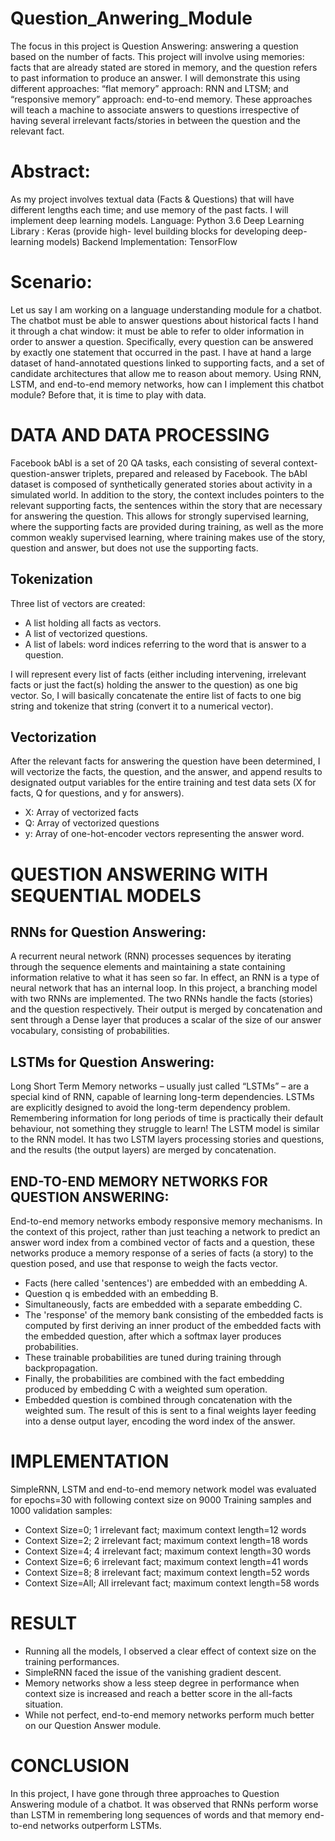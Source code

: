 # Question_Anwering_Module

The focus in this project is Question Answering: answering a question based on the number of facts. This project will involve using memories: facts that are already stated are stored in memory, and the question refers to past information to produce an answer. I will demonstrate this using different approaches: “flat memory” approach: RNN and LTSM; and “responsive memory” approach: end-to-end memory. 
These approaches will teach a machine to associate answers to questions irrespective of having several irrelevant facts/stories in between the question and the relevant fact.  

# Abstract:
As my project involves textual data (Facts & Questions) that will have different lengths each time; and use memory of the past facts. I will implement deep learning models.
Language: Python 3.6
Deep Learning Library : Keras (provide high- level building blocks for developing deep-learning models)
Backend Implementation: TensorFlow

# Scenario:

Let us say I am working on a language understanding module for a chatbot. The chatbot must be able to answer questions about historical 
facts I hand it through a chat window: it must be able to refer to older information in order to answer a question. Specifically, every 
question can be answered by exactly one statement that occurred in the past. I have at hand a large dataset of hand-annotated questions 
linked to supporting facts, and a set of candidate architectures that allow me to reason about memory. Using RNN, LSTM, and end-to-end 
memory networks, how can I implement this chatbot module? Before that, it is time to play with data.

# DATA AND DATA PROCESSING

Facebook bAbI is a set of 20 QA tasks, each consisting of several context-question-answer triplets, prepared and released by Facebook. 
The bAbI dataset is composed of synthetically generated stories about activity in a simulated world. In addition to the story, the context
includes pointers to the relevant supporting facts, the sentences within the story that are necessary for answering the question. This 
allows for strongly supervised learning, where the supporting facts are provided during training, as well as the more common weakly 
supervised learning, where training makes use of the story, question and answer, but does not use the supporting facts.

## Tokenization

Three list of vectors are created:
* A list holding all facts as vectors.
* A list of vectorized questions.
* A list of labels: word indices referring to the word that is answer to a question.

I will represent every list of facts (either including intervening, irrelevant facts or just the fact(s) holding the answer to the 
question) as one big vector. So, I will basically concatenate the entire list of facts to one big string and tokenize that string 
(convert it to a numerical vector). 

## Vectorization

After the relevant facts for answering the question have been determined, I will vectorize the facts, the question, and the answer, 
and append results to designated output variables for the entire training and test data sets (X for facts, Q for questions, and y for
answers). 
* X: Array of vectorized facts
*	Q: Array of vectorized questions
*	y: Array of one-hot-encoder vectors representing the answer word.

# QUESTION ANSWERING WITH SEQUENTIAL MODELS

## RNNs for Question Answering:
A recurrent neural network (RNN) processes sequences by iterating through the sequence elements and maintaining a state containing 
information relative to what it has seen so far. In effect, an RNN is a type of neural network that has an internal loop.
In this project, a branching model with two RNNs are implemented. The two RNNs handle the facts (stories) and the question respectively.
Their output is merged by concatenation and sent through a Dense layer that produces a scalar of the size of our answer vocabulary, 
consisting of probabilities. 

## LSTMs for Question Answering:
Long Short Term Memory networks – usually just called “LSTMs” – are a special kind of RNN, capable of learning long-term dependencies. 
LSTMs are explicitly designed to avoid the long-term dependency problem. Remembering information for long periods of time is practically
their default behaviour, not something they struggle to learn!
The LSTM model is similar to the RNN model. It has two LSTM layers processing stories and questions, and the results (the output layers)
are merged by concatenation.

 ## END-TO-END MEMORY NETWORKS FOR QUESTION ANSWERING:
 End-to-end memory networks embody responsive memory mechanisms. In the context of this project, rather than just teaching a network 
 to predict an answer word index from a combined vector of facts and a question, these networks produce a memory response of a series 
 of facts (a story) to the question posed, and use that response to weigh the facts vector.
 
* Facts (here called 'sentences') are embedded with an embedding A.
* Question q is embedded with an embedding B. 
*	Simultaneously, facts are embedded with a separate embedding C. 
*	The 'response' of the memory bank consisting of the embedded facts is computed by first deriving an inner product of the embedded 
facts with the embedded question, after which a softmax layer produces probabilities.
*	These trainable probabilities are tuned during training through backpropagation. 
*	Finally, the probabilities are combined with the fact embedding produced by embedding C with a weighted sum operation. 
*	Embedded question is combined through concatenation with the weighted sum. The result of this is sent to a final weights layer feeding
into a dense output layer, encoding the word index of the answer.

# IMPLEMENTATION
SimpleRNN, LSTM and end-to-end memory network model was evaluated for epochs=30 with following context size on 9000 Training samples and
1000 validation samples:

* Context Size=0; 1 irrelevant fact; maximum context length=12 words
*	Context Size=2; 2 irrelevant fact; maximum context length=18 words
*	Context Size=4; 4 irrelevant fact; maximum context length=30 words
*	Context Size=6; 6 irrelevant fact; maximum context length=41 words
*	Context Size=8; 8 irrelevant fact; maximum context length=52 words
*	Context Size=All; All irrelevant fact; maximum context length=58 words

# RESULT
*	Running all the models, I observed a clear effect of context size on the training performances.
*	SimpleRNN faced the issue of the vanishing gradient descent.
*	Memory networks show a less steep degree in performance when context size is increased and reach a better score in the all-facts 
situation.
*	While not perfect, end-to-end memory networks perform much better on our Question Answer module.

# CONCLUSION
In this project, I have gone through three approaches to Question Answering module of a chatbot. It was observed that RNNs perform 
worse than LSTM in remembering long sequences of words and that memory end-to-end networks outperform LSTMs.
